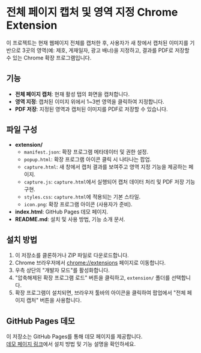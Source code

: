 # 전체 페이지 캡처 및 영역 지정 Chrome Extension

이 프로젝트는 현재 웹페이지 전체를 캡처한 후, 사용자가 새 창에서 캡처된 이미지를 기반으로 3곳의 영역(예: 제호, 게재일자, 광고 배너)을 지정하고, 결과를 PDF로 저장할 수 있는 Chrome 확장 프로그램입니다.

## 기능
- **전체 페이지 캡처**: 현재 활성 탭의 화면을 캡처합니다.
- **영역 지정**: 캡처된 이미지 위에서 1~3번 영역을 클릭하여 지정합니다.
- **PDF 저장**: 지정된 영역과 캡처된 이미지를 PDF로 저장할 수 있습니다.

## 파일 구성
- **extension/**
  - `manifest.json`: 확장 프로그램 메타데이터 및 권한 설정.
  - `popup.html`: 확장 프로그램 아이콘 클릭 시 나타나는 팝업.
  - `capture.html`: 새 창에서 캡처 결과를 보여주고 영역 지정 기능을 제공하는 페이지.
  - `capture.js`: `capture.html`에서 실행되어 캡처 데이터 처리 및 PDF 저장 기능 구현.
  - `styles.css`: `capture.html`에 적용되는 기본 스타일.
  - `icon.png`: 확장 프로그램 아이콘 (사용자가 준비).
- **index.html**: GitHub Pages 데모 페이지.
- **README.md**: 설치 및 사용 방법, 기능 소개 문서.

## 설치 방법
1. 이 저장소를 클론하거나 ZIP 파일로 다운로드합니다.
2. Chrome 브라우저에서 [chrome://extensions](chrome://extensions) 페이지로 이동합니다.
3. 우측 상단의 "개발자 모드"를 활성화합니다.
4. "압축해제된 확장 프로그램 로드" 버튼을 클릭하고, `extension/` 폴더를 선택합니다.
5. 확장 프로그램이 설치되면, 브라우저 툴바의 아이콘을 클릭하여 팝업에서 "전체 페이지 캡처" 버튼을 사용합니다.

## GitHub Pages 데모
이 저장소는 GitHub Pages를 통해 데모 페이지를 제공합니다.  
[데모 페이지 링크](https://hj21hj.github.io/GOAD_DEV.github.io/)에서 설치 방법 및 기능 설명을 확인하세요.
